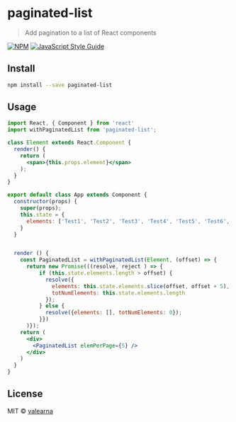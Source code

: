 # paginated-list

> Add pagination to a list of React components

[![NPM](https://img.shields.io/npm/v/paginated-list.svg)](https://www.npmjs.com/package/paginated-list) [![JavaScript Style Guide](https://img.shields.io/badge/code_style-standard-brightgreen.svg)](https://standardjs.com)

## Install

```bash
npm install --save paginated-list
```

## Usage

```jsx
import React, { Component } from 'react'
import withPaginatedList from 'paginated-list';

class Element extends React.Component {
  render() {
    return (
      <span>{this.props.element}</span>
    );
  }
}

export default class App extends Component {
  constructor(props) {
    super(props);
    this.state = {
      elements: ['Test1', 'Test2', 'Test3', 'Test4', 'Test5', 'Test6', 'Test7', 'Test8']
    }
  }


  render () {
    const PaginatedList = withPaginatedList(Element, (offset) => {
      return new Promise(((resolve, reject ) => {
          if (this.state.elements.length > offset) {
            resolve({
              elements: this.state.elements.slice(offset, offset + 5),
              totNumElements: this.state.elements.length
            });
          } else {
            resolve({elements: [], totNumElements: 0});
          }})
      )});
    return (
      <div>
        <PaginatedList elemPerPage={5} />
      </div>
    )
  }
}
```

## License

MIT © [valearna](https://github.com/valearna)
